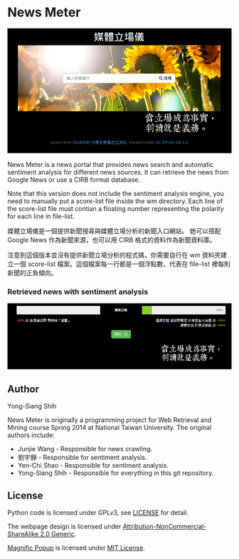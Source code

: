 News Meter
==========

![homepage](https://raw.githubusercontent.com/shaform/newsmeter/master/static/img/screenshots/home.png)

News Meter is a news portal that provides news search and automatic sentiment analysis for different news sources.
It can retrieve the news from Google News or use a CIRB format database.

Note that this version does not include the sentiment analysis engine, you need to manually put a score-list file inside the wm directory.
Each line of the score-list file must contian a floating number representing the polarity for each line in file-list.

媒體立場儀是一個提供新聞搜尋與媒體立場分析的新聞入口網站。
她可以搭配 Google News 作為新聞來源，也可以用 CIRB 格式的資料作為新聞資料庫。

注意到這個版本並沒有提供新聞立場分析的程式碼，你需要自行在 wm 資料夾建立一個 score-list 檔案。這個檔案每一行都是一個浮點數，代表在 file-list 裡每則新聞的正負傾向。

### Retrieved news with sentiment analysis

![news sentiment](https://raw.githubusercontent.com/shaform/newsmeter/master/static/img/screenshots/sentiment.png)

## Author

Yong-Siang Shih

News Meter is originally a programming project for Web Retrieval and Mining course Spring 2014 at National Taiwan University.
The original authors include:

* Junjie Wang - Responsible for news crawling.
* 劉宇錚 - Responsible for sentiment analysis.
* Yen-Chi Shao - Responsible for sentiment analysis.
* Yong-Siang Shih - Responsible for everything in this git repository.

## License

Python code is licensed under GPLv3, see [LICENSE](https://raw.githubusercontent.com/shaform/newsmeter/master/LICENSE) for detail.

The webpage design is licensed under [Attribution-NonCommercial-ShareAlike 2.0 Generic](https://creativecommons.org/licenses/by-nc-sa/2.0/).

[Magnific Popup](http://dimsemenov.com/plugins/magnific-popup/) is licensed under [MIT License](https://raw.githubusercontent.com/dimsemenov/Magnific-Popup/master/LICENSE).
